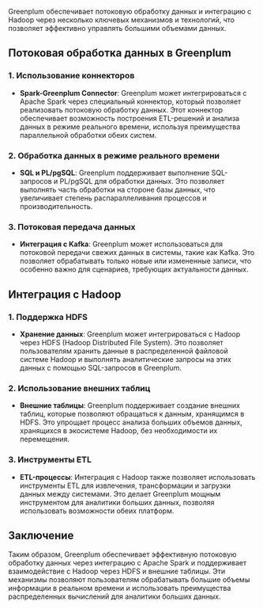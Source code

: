 Greenplum обеспечивает потоковую обработку данных и интеграцию с Hadoop через несколько ключевых механизмов и технологий, что позволяет эффективно управлять большими объемами данных.

## Потоковая обработка данных в Greenplum

### 1. Использование коннекторов

- **Spark-Greenplum Connector**: Greenplum может интегрироваться с Apache Spark через специальный коннектор, который позволяет реализовать потоковую обработку данных. Этот коннектор обеспечивает возможность построения ETL-решений и анализа данных в режиме реального времени, используя преимущества параллельной обработки обеих систем.

### 2. Обработка данных в режиме реального времени

- **SQL и PL/pgSQL**: Greenplum поддерживает выполнение SQL-запросов и PL/pgSQL для обработки данных. Это позволяет выполнять часть обработки на стороне базы данных, что увеличивает степень распараллеливания процессов и производительность.

### 3. Потоковая передача данных

- **Интеграция с Kafka**: Greenplum может использоваться для потоковой передачи свежих данных в системы, такие как Kafka. Это позволяет обрабатывать только новые или измененные записи, что особенно важно для сценариев, требующих актуальности данных.

## Интеграция с Hadoop

### 1. Поддержка HDFS

- **Хранение данных**: Greenplum может интегрироваться с Hadoop через HDFS (Hadoop Distributed File System). Это позволяет пользователям хранить данные в распределенной файловой системе Hadoop и выполнять аналитические запросы на этих данных с помощью SQL-запросов в Greenplum.

### 2. Использование внешних таблиц

- **Внешние таблицы**: Greenplum поддерживает создание внешних таблиц, которые позволяют обращаться к данным, хранящимся в HDFS. Это упрощает процесс анализа больших объемов данных, хранящихся в экосистеме Hadoop, без необходимости их перемещения.

### 3. Инструменты ETL

- **ETL-процессы**: Интеграция с Hadoop также позволяет использовать инструменты ETL для извлечения, трансформации и загрузки данных между системами. Это делает Greenplum мощным инструментом для аналитики больших данных, позволяя использовать возможности обеих платформ.

## Заключение

Таким образом, Greenplum обеспечивает эффективную потоковую обработку данных через интеграцию с Apache Spark и поддерживает взаимодействие с Hadoop через HDFS и внешние таблицы. Эти механизмы позволяют пользователям обрабатывать большие объемы информации в реальном времени и использовать преимущества распределенных вычислений для аналитики больших данных.
